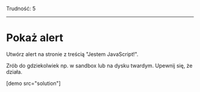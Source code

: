 Trudność: 5

---

# Pokaż alert

Utwórz alert na stronie z treścią "Jestem JavaScript!".

Zrób do gdziekolwiek np. w sandbox lub na dysku twardym. Upewnij się, że działa.

[demo src="solution"]